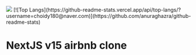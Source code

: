 <img src="https://capsule-render.vercel.app/api?type=waving&color=BDBDC8&height=150&section=header" />
[![Top Langs](https://github-readme-stats.vercel.app/api/top-langs/?username=choidy180@naver.com)](https://github.com/anuraghazra/github-readme-stats)

# NextJS v15 airbnb clone
